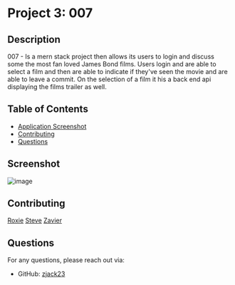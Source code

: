 # Project 3: 007


## Description

007 - Is a mern stack project then allows its users to login and discuss some the most fan loved James Bond films. Users login and are able to select a film and then are able to indicate if they've seen the movie and are able to leave a commit. On the selection of a film it his a back end api displaying the films trailer as well. 

## Table of Contents

- [Application Screenshot](#Screenshot)
- [Contributing](#contributing)
- [Questions](#questions)

## Screenshot

 ![image](https://github.com/user-attachments/assets/5fc52eeb-d65a-4e7a-b7e3-5f6694a77a40)


## Contributing

[Roxie](https://github.com/RoxD90) 
[Steve](https://github.com/stevelomax1) 
[Zavier](https://github.com/zjack23)

## Questions

For any questions, please reach out via:

- GitHub: [zjack23](https://github.com/zjack23)
